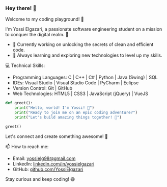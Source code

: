 ### Hey there! 👋

Welcome to my coding playground! 🚀

I'm Yossi Elgazari, a passionate software engineering student on a mission to conquer the digital realm. 🌟

- 🔭 Currently working on unlocking the secrets of clean and efficient code.
- 🌱 Always learning and exploring new technologies to level up my skills.

💻 Technical Skills:
- Programming Languages: C | C++ | C# | Python | Java (Swing) | SQL
- IDEs: Visual Studio | Visual Studio Code | PyCharm | Eclipse
- Version Control: Git | GitHub
- Web Technologies: HTML5 | CSS3 | JavaScript (jQuery) | VueJS

```python
def greet():
    print("Hello, world! I'm Yossi! 👋")
    print("Ready to join me on an epic coding adventure?")
    print("Let's build amazing things together! 🚀")

greet()
```

Let's connect and create something awesome! 🤝

📫 How to reach me:
- Email: yossielg98@gmail.com
- LinkedIn: [linkedin.com/in/yossielgazari](https://linkedin.com/in/yossielgazari)
- GitHub: [github.com/YossiElgazari](https://github.com/YossiElgazari)

Stay curious and keep coding! 😄

